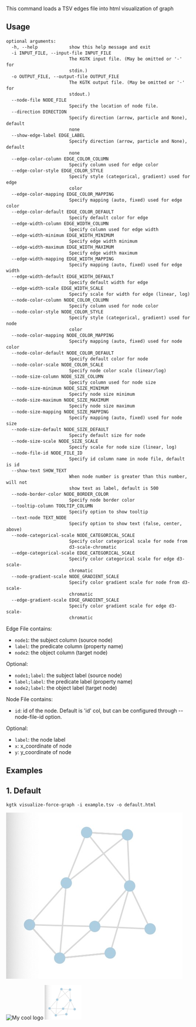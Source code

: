 This command loads a TSV edges file into html visualization of graph
## Usage
```
optional arguments:
  -h, --help            show this help message and exit
  -i INPUT_FILE, --input-file INPUT_FILE
                        The KGTK input file. (May be omitted or '-' for
                        stdin.)
  -o OUTPUT_FILE, --output-file OUTPUT_FILE
                        The KGTK output file. (May be omitted or '-' for
                        stdout.)
  --node-file NODE_FILE
                        Specify the location of node file.
  --direction DIRECTION
                        Specify direction (arrow, particle and None), default
                        none
  --show-edge-label EDGE_LABEL
                        Specify direction (arrow, particle and None), default
                        none
  --edge-color-column EDGE_COLOR_COLUMN
                        Specify column used for edge color
  --edge-color-style EDGE_COLOR_STYLE
                        Specify style (categorical, gradient) used for edge
                        color
  --edge-color-mapping EDGE_COLOR_MAPPING
                        Specify mapping (auto, fixed) used for edge color
  --edge-color-default EDGE_COLOR_DEFAULT
                        Specify default color for edge
  --edge-width-column EDGE_WIDTH_COLUMN
                        Specify column used for edge width
  --edge-width-minimum EDGE_WIDTH_MINIMUM
                        Specify edge width minimum
  --edge-width-maximum EDGE_WIDTH_MAXIMUM
                        Specify edge width maximum
  --edge-width-mapping EDGE_WIDTH_MAPPING
                        Specify mapping (auto, fixed) used for edge width
  --edge-width-default EDGE_WIDTH_DEFAULT
                        Specify default width for edge
  --edge-width-scale EDGE_WIDTH_SCALE
                        Specify scale for width for edge (linear, log)
  --node-color-column NODE_COLOR_COLUMN
                        Specify column used for node color
  --node-color-style NODE_COLOR_STYLE
                        Specify style (categorical, gradient) used for node
                        color
  --node-color-mapping NODE_COLOR_MAPPING
                        Specify mapping (auto, fixed) used for node color
  --node-color-default NODE_COLOR_DEFAULT
                        Specify default color for node
  --node-color-scale NODE_COLOR_SCALE
                        Specify node color scale (linear/log)
  --node-size-column NODE_SIZE_COLUMN
                        Specify column used for node size
  --node-size-minimum NODE_SIZE_MINIMUM
                        Specify node size minimum
  --node-size-maximum NODE_SIZE_MAXIMUM
                        Specify node size maximum
  --node-size-mapping NODE_SIZE_MAPPING
                        Specify mapping (auto, fixed) used for node size
  --node-size-default NODE_SIZE_DEFAULT
                        Specify default size for node
  --node-size-scale NODE_SIZE_SCALE
                        Specify scale for node size (linear, log)
  --node-file-id NODE_FILE_ID
                        Specify id column name in node file, default is id
  --show-text SHOW_TEXT
                        When node number is greater than this number, will not
                        show text as label, default is 500
  --node-border-color NODE_BORDER_COLOR
                        Specify node border color
  --tooltip-column TOOLTIP_COLUMN
                        Specify option to show tooltip
  --text-node TEXT_NODE
                        Specify option to show text (false, center, above)
  --node-categorical-scale NODE_CATEGORICAL_SCALE
                        Specify color categorical scale for node from
                        d3-scale-chromatic
  --edge-categorical-scale EDGE_CATEGORICAL_SCALE
                        Specify color categorical scale for edge d3-scale-
                        chromatic
  --node-gradient-scale NODE_GRADIENT_SCALE
                        Specify color gradient scale for node from d3-scale-
                        chromatic
  --edge-gradient-scale EDGE_GRADIENT_SCALE
                        Specify color gradient scale for edge d3-scale-
                        chromatic
```



Edge File contains:
- `node1`: the subject column (source node)
- `label`: the predicate column (property name)
- `node2`: the object column (target node)

    
Optional:
- `node1;label`: the subject label (source node)
- `label;label`: the predicate label (property name)
- `node2;label`: the object label (target node)
 
Node File contains:
- `id`: id of the node. Default is 'id' col, but can be configured through --node-file-id option.

Optional:
- `label`: the node label
- `x`: x_coordinate of node
- `y`: y_coordinate of node

## Examples

## 1. Default
```
kgtk visualize-force-graph -i example.tsv -o default.html
```
![1. Default](https://github.com/GrantXie/kgtk/raw/dev_1/docs/images/visualize-force-graph-examples/1_default.jpg)

<img src="https://github.com/GrantXie/kgtk/tree/dev_1/docs/images/visualize-force-graph-examples/1_default.jpg" alt="My cool logo"/>


<img src="https://github.com/GrantXie/kgtk/raw/dev_1/docs/images/visualize-force-graph-examples/1_default.jpg" width="100"/>

